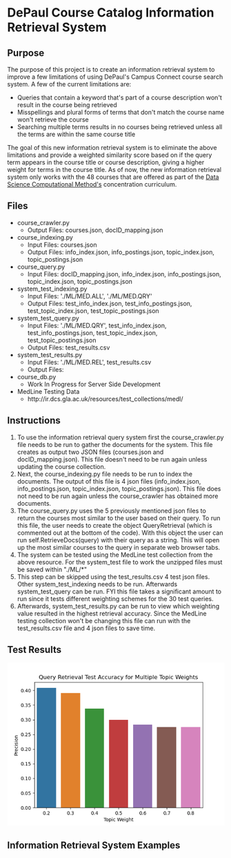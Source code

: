 # DePaul Course Catalog Information Retrieval System

## Purpose
The purpose of this project is to create an information retrieval system to improve a few limitations of using DePaul's Campus Connect 
course search system. A few of the current limitations are: <br>
- Queries that contain a keyword that's part of a course description won't result in the course being retrieved<br>
- Misspellings and plural forms of terms that don't match the course name won't retrieve the course<br>
- Searching multiple terms results in no courses being retrieved unless all the terms are within the same course title<br>

The goal of this new information retrieval system is to eliminate the above limitations and provide a weighted similarity score 
based on if the query term appears in the course title or course description, giving a higher weight for terms in the course title.
As of now, the new information retrieval system only works with the 48 courses that are offered as part of the <a href="https://www.cdm.depaul.edu/academics/Pages/current/Requirements-MS-In-Data-Science-Computational-Methods.aspx">Data Science
Computational Method's</a> concentration curriculum.

## Files
<ul>
<li>course_crawler.py
<ul><li>Output Files: courses.json, docID_mapping.json</li></ul>
</li>
<li>course_indexing.py
<ul><li>Input Files: courses.json</li>
<li>Output Files: info_index.json, info_postings.json, topic_index.json, topic_postings.json</ul>
</li>
<li>course_query.py
<ul><li>Input Files: docID_mapping.json, info_index.json, info_postings.json, topic_index.json, topic_postings.json</li></ul>
</li>
<li>system_test_indexing.py
<ul><li>Input Files: './ML/MED.ALL', './ML/MED.QRY'</li>
<li>Output Files: test_info_index.json, test_info_postings.json, test_topic_index.json, test_topic_postings.json</li>
</ul>
</li>
<li>system_test_query.py
<ul><li>Input Files: './ML/MED.QRY', test_info_index.json, test_info_postings.json, test_topic_index.json, test_topic_postings.json</li>
<li>Output Files: test_results.csv </li>
</ul>
</li>
<li>system_test_results.py
<ul><li>Input Files: './ML/MED.REL', test_results.csv</li>
<li>Output Files: </li>
</ul>
</li>
<li>course_db.py
<ul><li>Work In Progress for Server Side Development</li></ul>
</li>
<li>MedLine Testing Data
<ul>
<li>http://ir.dcs.gla.ac.uk/resources/test_collections/medl/</li>
</ul>
</li>
</ul>

## Instructions
1) To use the information retrieval query system first the course_crawler.py file needs to be run to gather the documents for the system. This file creates as output two JSON files (courses.json and docID_mapping.json). This file doesn't need to be run again unless updating the course collection.
2) Next, the course_indexing.py file needs to be run to index the documents. The output of this file is 4 json files (info_index.json, info_postings.json, topic_index.json, topic_postings.json). This file does not need to be run again unless the course_crawler has obtained more documents.           
3) The course_query.py uses the 5 previously mentioned json files to return the courses most similar to the user based on their query. To run this file, the user needs to create the object QueryRetrieval (which is commented out at the bottom of the code). With this object the user can run self.RetrieveDocs(query) with their query as a string. This will open up the most similar courses to the query in separate web browser tabs.
4) The system can be tested using the MedLine test collection from the above resource. For the system_test file to work the unzipped files must be saved within "./ML/*"
5) This step can be skipped using the test_results.csv 4 test json files. Other system_test_indexing needs to be run. Afterwards system_test_query can be run. FYI this file takes a significant amount to run since it tests different weighting schemes for the 30 test queries.
6) Afterwards, system_test_results.py can be run to view which weighting value resulted in the highest retrieval accuracy. Since the MedLine testing collection won't be changing this file can run with the test_results.csv file and 4 json files to save time.

## Test Results

![Test Results](./Images/weights_image.png)

## Information Retrieval System Examples 